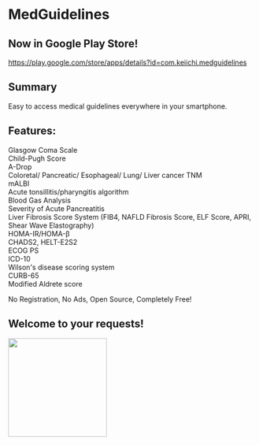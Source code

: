 # MedGuidelines

## Now in Google Play Store!

<https://play.google.com/store/apps/details?id=com.keiichi.medguidelines>

## Summary

Easy to access medical guidelines everywhere in your smartphone.

## Features:

Glasgow Coma Scale<br>
Child-Pugh Score<br>
A-Drop<br>
Coloretal/ Pancreatic/ Esophageal/ Lung/ Liver cancer TNM<br>
mALBI<br>
Acute tonsillitis/pharyngitis algorithm<br>
Blood Gas Analysis<br>
Severity of Acute Pancreatitis<br>
Liver Fibrosis Score System (FIB4, NAFLD Fibrosis Score, ELF Score, APRI, Shear Wave Elastography)<br>
HOMA-IR/HOMA-β<br>
CHADS2, HELT-E2S2<br>
ECOG PS<br>
ICD-10<br>
Wilson's disease scoring system<br>
CURB-65<br>
Modified Aldrete score

No Registration, No Ads, Open Source, Completely Free!

## Welcome to your requests!

<img src="https://github.com/user-attachments/assets/11e947c3-9704-4732-8b66-f3a0ac0fd256" width="200">

